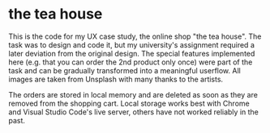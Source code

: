 # the tea house

This is the code for my UX case study, the online shop "the tea house". The task was to design and code it, but my university's assignment required a later deviation from the original design. The special features implemented here (e.g. that you can order the 2nd product only once) were part of the task and can be gradually transformed into a meaningful userflow. All images are taken from Unsplash with many thanks to the artists.

The orders are stored in local memory and are deleted as soon as they are removed from the shopping cart. 
Local storage works best with Chrome and Visual Studio Code's live server, others have not worked reliably in the past. 


